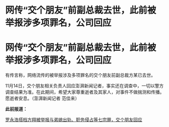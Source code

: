 # 网传“交个朋友”前副总裁去世，此前被举报涉多项罪名，公司回应

# 网传“交个朋友”前副总裁去世，此前被举报涉多项罪名，公司回应

有传言称，网络流传的被举报涉及多项罪名的交个朋友前副总裁方某已去世。

11月14日，交个朋友相关负责人回应澎湃新闻记者，事实还在调查中，一切以警方调查结果为准。在此期间，希望大家尊重逝者及其家人，对事件不做揣测和传播。愿逝者安息。（澎湃新闻记者
范佳来）

**此前报道：**

[罗永浩搭档方翔被举报与弟媳出轨、职务侵占等七宗罪，交个朋友回应](https://new.qq.com/rain/a/20231113A04K8300)


